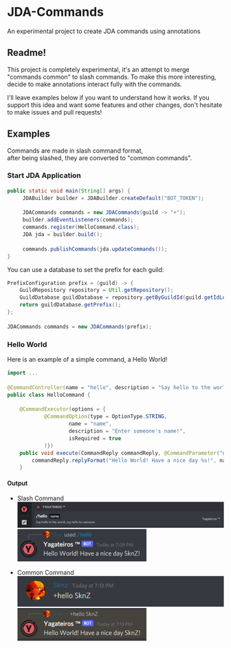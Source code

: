 # JDA-Commands
An experimental project to create JDA commands using annotations

## Readme!
This project is completely experimental, it's an attempt to merge
"commands common" to slash commands. To make this more interesting,
decide to make annotations interact fully with the commands.

I'll leave examples below if you want to understand how it works.
If you support this idea and want some features and other changes, don't hesitate to make issues and pull requests!

## Examples
Commands are made in slash command format, <br> after being slashed, they are converted to "common commands".
### Start JDA Application
```java
public static void main(String[] args) {
     JDABuilder builder = JDABuilder.createDefault("BOT_TOKEN");
     
     JDACommands commands = new JDACommands(guild -> "+");
     builder.addEventListeners(commands);
     commands.register(HelloCommand.class);
     JDA jda = builder.build();

     commands.publishCommands(jda.updateCommands());
}
```

You can use a database to set the prefix for each guild:
```java
PrefixConfiguration prefix = (guild) -> {
    GuildRepository repository = Util.getRepository();
    GuildDatabase guildDatabase = repository.getByGuildId(guild.getIdLong());
    return guildDatabase.getPrefix();
};

JDACommands commands = new JDACommands(prefix);
```

### Hello World
Here is an example of a simple command, a Hello World!
```java
import ...

@CommandController(name = "hello", description = "Say hello to the world, say hello to someone")
public class HelloCommand {

    @CommandExecutor(options = {
            @CommandOption(type = OptionType.STRING,
                    name = "name",
                    description = "Enter someone's name!",
                    isRequired = true
            )})
    public void execute(CommandReply commandReply, @CommandParameter("name") String name){
        commandReply.replyFormat("Hello World! Have a nice day %s!", name).queue();
    }
```
#### Output
- Slash Command <br>
<img src=".assets/example-1-0.png" width="600"></img>
<img src=".assets/example-1-1.png" width="300"></img>

  
- Common Command <br>
<img src=".assets/example-1-3.png" width="530"></img>
<img src=".assets/example-1-2.png" width="300"></img>


